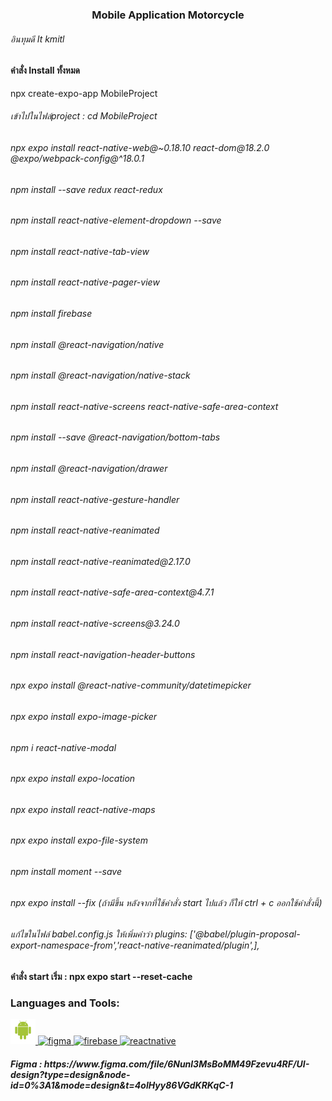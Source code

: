 <h3 align="center">Mobile Application Motorcycle</h3>
<h6>อินทุมดี It kmitl</h6>

<h4>คำสั่ง Install ทั้งหมด</h4>
<p>
<hุ6>npx create-expo-app MobileProject</h6>
<h6>เข้าไปในไฟล์project : cd MobileProject</h6> 
<h6>npx expo install react-native-web@~0.18.10 react-dom@18.2.0 @expo/webpack-config@^18.0.1</h6>
<h6>npm install --save redux react-redux</h6>
<h6>npm install react-native-element-dropdown --save</h6>
<h6>npm install react-native-tab-view</h6>
<h6>npm install react-native-pager-view</h6>
<h6>npm install firebase</h6>

<h6>npm install @react-navigation/native</h6>
<h6>npm install @react-navigation/native-stack</h6>
<h6>npm install react-native-screens react-native-safe-area-context</h6>
<h6>npm install --save @react-navigation/bottom-tabs</h6>
<h6>npm install @react-navigation/drawer</h6>
<h6>npm install react-native-gesture-handler</h6> 
<h6>npm install react-native-reanimated</h6>

<h6>npm install react-native-reanimated@2.17.0</h6> 
<h6>npm install react-native-safe-area-context@4.7.1</h6>  
<h6>npm install react-native-screens@3.24.0</h6>
<h6>npm install react-navigation-header-buttons</h6>
<h6>npx expo install @react-native-community/datetimepicker</h6>
<h6>npx expo install expo-image-picker</h6>
<h6>npm i react-native-modal</h6>
<h6>npx expo install expo-location</h6>
<h6>npx expo install react-native-maps</h6>
<h6>npx expo install expo-file-system</h6>
<h6>npm install moment --save</h6>
<h6>npx expo install --fix (ถ้ามีขึ้น หลังจากที่ใช้คำสั่ง start ไปแล้ว ก็ให้ ctrl + c ออกใช้คำสั่งนี้)</h6>
</p>
 

<h6>แก้ไขในไฟล์ babel.config.js ให้เพิ่มคำว่า plugins: ['@babel/plugin-proposal-export-namespace-from','react-native-reanimated/plugin',],</h6>
<h4>คำสั่ง start เริ่ม : npx expo start --reset-cache</h4>

 
<p align="left">
</p>

<h3 align="left">Languages and Tools:</h3>
<p align="left"> <a href="https://developer.android.com" target="_blank" rel="noreferrer"> <img src="https://raw.githubusercontent.com/devicons/devicon/master/icons/android/android-original-wordmark.svg" alt="android" width="40" height="40"/> </a> <a href="https://www.figma.com/" target="_blank" rel="noreferrer"> <img src="https://www.vectorlogo.zone/logos/figma/figma-icon.svg" alt="figma" width="40" height="40"/> </a> <a href="https://firebase.google.com/" target="_blank" rel="noreferrer"> <img src="https://www.vectorlogo.zone/logos/firebase/firebase-icon.svg" alt="firebase" width="40" height="40"/> </a> <a href="https://reactnative.dev/" target="_blank" rel="noreferrer"> <img src="https://reactnative.dev/img/header_logo.svg" alt="reactnative" width="40" height="40"/> </a> </p>

<h5>Figma : https://www.figma.com/file/6Nunl3MsBoMM49Fzevu4RF/UI-design?type=design&node-id=0%3A1&mode=design&t=4olHyy86VGdKRKqC-1</h5>


